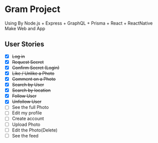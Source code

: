 # Gram Project

Using By Node.js + Express + GraphQL + Prisma + React + ReactNative Make Web and App

## User Stories

- [x] ~~Log in~~
- [x] ~~Request Secret~~
- [x] ~~Confirm Secret (Login)~~
- [x] ~~Like / Unlike a Photo~~
- [x] ~~Comment on a Photo~~
- [x] ~~Search by User~~
- [x] ~~Search by location~~
- [x] ~~Follow User~~
- [x] ~~Unfollow User~~
- [ ] See the full Photo
- [ ] Edit my profile
- [ ] Create account
- [ ] Upload Photo
- [ ] Edit the Photo(Delete)
- [ ] See the feed
